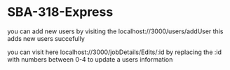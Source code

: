 # SBA-318-Express

you can add new users by visiting the localhost://3000/users/addUser
this adds new users succefully

you can visit here localhost://3000/jobDetails/Edits/:id by replacing the :id with numbers between 0-4 to update a users information
